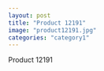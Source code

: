```yaml
---
layout: post
title: "Product 12191"
image: "product12191.jpg"
categories: "category1"
---
```

Product 12191
